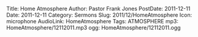 Title: Home Atmosphere
Author: Pastor Frank Jones
PostDate: 2011-12-11
Date: 2011-12-11
Category: Sermons
Slug: 2011/12/HomeAtmosphere
Icon: microphone
AudioLink: HomeAtmosphere
Tags: ATMOSPHERE
mp3: HomeAtmosphere/12112011.mp3
ogg: HomeAtmosphere/12112011.ogg
